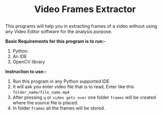 # <p align="center">Video Frames Extractor</p>
This programs will help you in extracting frames of a video without using any Video Editor software for the analysis purpose.

**Basic Requirements for this program is to run:-**
1. Python
2. An IDE
3. OpenCV library

**Instruction to use:-**
1. Run this program in any Python supported IDE
2. It will ask you enter video file that is to read, Enter like this `folder_name/file_name.mp4`
3. After pressing `q` or `video gets over` one folder `frames` will be created where the source file is placed.
4. In folder `frames` all the frames will be stored.